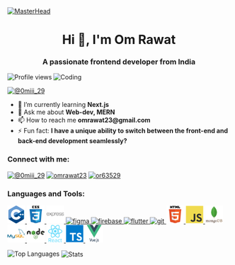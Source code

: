 <!DOCTYPE html>
<html lang="en">
<head>
  <meta charset="UTF-8">
  <meta name="viewport" content="width=device-width, initial-scale=1.0">
</head>
<body>
  <a href="https://omrawat23.io" target="_blank">
    <img src="https://user-images.githubusercontent.com/74038190/225813708-98b745f2-7d22-48cf-9150-083f1b00d6c9.gif" alt="MasterHead" style="display: block; margin: 0 auto;">
  </a>

  <h1 align="center">Hi 👋, I'm Om Rawat</h1>
  <h3 align="center">A passionate frontend developer from India</h3>
  <img align="right" alt="Coding" width="400" src="https://media1.giphy.com/media/v1.Y2lkPTc5MGI3NjExbTZsZ3A5aXBvam5oOGVpaDEzZzdhNDZ2dWJ6bTZyNWJubDIzbzdicCZlcD12MV9pbnRlcm5hbF9naWZfYnlfaWQmY3Q9Zw/2IudUHdI075HL02Pkk/giphy.gif">

  <p align="left"> <img src="https://komarev.com/ghpvc/?username=omrawat23&label=Profile%20views&color=0e75b6&style=flat" alt="Profile views" /> </p>

  <p align="left"> <a href="https://twitter.com/@0miii_29" target="blank"><img src="https://img.shields.io/twitter/follow/@0miii_29?logo=twitter&style=for-the-badge" alt="@0miii_29" /></a> </p>

  <ul>
    <li>🌱 I’m currently learning <strong>Next.js</strong></li>
    <li>💬 Ask me about <strong>Web-dev, MERN</strong></li>
    <li>📫 How to reach me <strong>omrawat23@gmail.com</strong></li>
    <li>⚡ Fun fact: <strong>I have a unique ability to switch between the front-end and back-end development seamlessly?</strong></li>
  </ul>

  <h3 align="left">Connect with me:</h3>
  <p align="left">
    <a href="https://twitter.com/@0miii_29" target="_blank"><img align="center" src="https://raw.githubusercontent.com/rahuldkjain/github-profile-readme-generator/master/src/images/icons/Social/twitter.svg" alt="@0miii_29" height="30" width="40" /></a>
    <a href="https://linkedin.com/in/omrawat23" target="_blank"><img align="center" src="https://raw.githubusercontent.com/rahuldkjain/github-profile-readme-generator/master/src/images/icons/Social/linked-in-alt.svg" alt="omrawat23" height="30" width="40" /></a>
    <a href="https://www.leetcode.com/or63529" target="_blank"><img align="center" src="https://raw.githubusercontent.com/rahuldkjain/github-profile-readme-generator/master/src/images/icons/Social/leet-code.svg" alt="or63529" height="30" width="40" /></a>
  </p>

  <h3 align="left">Languages and Tools:</h3>
<p align="left"> <a href="https://www.w3schools.com/cpp/" target="_blank" rel="noreferrer"> <img src="https://raw.githubusercontent.com/devicons/devicon/master/icons/cplusplus/cplusplus-original.svg" alt="cplusplus" width="40" height="40"/> 
</a> 
  <a href="https://www.w3schools.com/css/" target="_blank" rel="noreferrer"> <img src="https://raw.githubusercontent.com/devicons/devicon/master/icons/css3/css3-original-wordmark.svg" alt="css3" width="40" height="40"/>
  </a> <a href="https://expressjs.com" target="_blank" rel="noreferrer"> <img src="https://raw.githubusercontent.com/devicons/devicon/master/icons/express/express-original-wordmark.svg" alt="express" width="40" height="40"/>
  </a> <a href="https://www.figma.com/" target="_blank" rel="noreferrer"> <img src="https://www.vectorlogo.zone/logos/figma/figma-icon.svg" alt="figma" width="40" height="40"/> 
  </a> <a href="https://firebase.google.com/" target="_blank" rel="noreferrer"> <img src="https://www.vectorlogo.zone/logos/firebase/firebase-icon.svg" alt="firebase" width="40" height="40"/> 
  </a> <a href="https://flutter.dev" target="_blank" rel="noreferrer"> <img src="https://www.vectorlogo.zone/logos/flutterio/flutterio-icon.svg" alt="flutter" width="40" height="40"/>
  </a> <a href="https://git-scm.com/" target="_blank" rel="noreferrer"> <img src="https://www.vectorlogo.zone/logos/git-scm/git-scm-icon.svg" alt="git" width="40" height="40"/> 
  </a> <a href="https://www.w3.org/html/" target="_blank" rel="noreferrer"> <img src="https://raw.githubusercontent.com/devicons/devicon/master/icons/html5/html5-original-wordmark.svg" alt="html5" width="40" height="40"/>
  </a> <a href="https://developer.mozilla.org/en-US/docs/Web/JavaScript" target="_blank" rel="noreferrer"> <img src="https://raw.githubusercontent.com/devicons/devicon/master/icons/javascript/javascript-original.svg" alt="javascript" width="40" height="40"/>
  </a> <a href="https://www.mongodb.com/" target="_blank" rel="noreferrer"> <img src="https://raw.githubusercontent.com/devicons/devicon/master/icons/mongodb/mongodb-original-wordmark.svg" alt="mongodb" width="40" height="40"/>
  </a> <a href="https://www.mysql.com/" target="_blank" rel="noreferrer"> <img src="https://raw.githubusercontent.com/devicons/devicon/master/icons/mysql/mysql-original-wordmark.svg" alt="mysql" width="40" height="40"/> 
  </a> <a href="https://nodejs.org" target="_blank" rel="noreferrer"> <img src="https://raw.githubusercontent.com/devicons/devicon/master/icons/nodejs/nodejs-original-wordmark.svg" alt="nodejs" width="40" height="40"/> 
  </a> <a href="https://reactjs.org/" target="_blank" rel="noreferrer"> <img src="https://raw.githubusercontent.com/devicons/devicon/master/icons/react/react-original-wordmark.svg" alt="react" width="40" height="40"/>
  </a> <a href="https://www.typescriptlang.org/" target="_blank" rel="noreferrer"> <img src="https://raw.githubusercontent.com/devicons/devicon/master/icons/typescript/typescript-original.svg" alt="typescript" width="40" height="40"/>
  </a> <a href="https://vuejs.org/" target="_blank" rel="noreferrer"> <img src="https://raw.githubusercontent.com/devicons/devicon/master/icons/vuejs/vuejs-original-wordmark.svg" alt="vuejs" width="40" height="40"/>
  </a> </p>
  <p><img align="left" src="https://github-readme-stats.vercel.app/api/top-langs?username=omrawat23&show_icons=true&locale=en&layout=compact" alt="Top Languages" /></p>

  <p>&nbsp;<img align="center" src="https://github-readme-stats.vercel.app/api?username=omrawat23&show_icons=true&locale=en" alt="Stats" /></p>
</body>
</html>
